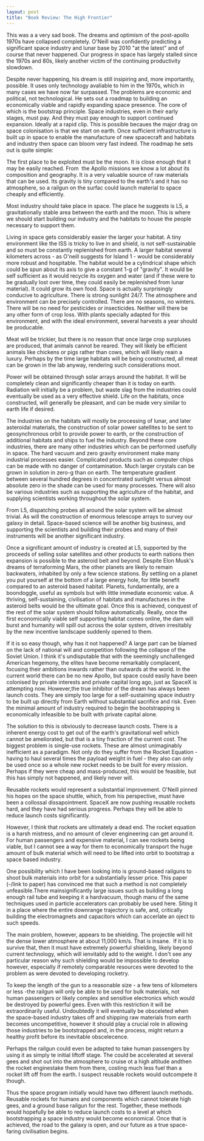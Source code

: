 ```yaml
---
layout: post
title: "Book Review: The High Frontier"
---
```

This was a a very sad book. The dreams and optimism of the post-apollo 1970s have collapsed completely. O'Neill was confidently predicting a significant space industry and lunar base by 2010 "at the latest" and of course that never happened. Our progress in space has largely stalled since the 1970s and 80s, likely another victim of the continuing productivity slowdown.

Despite never happening, his dream is still insipiring and, more importantly, possible. It uses only technology avaliable to him in the 1970s, which in many cases we have now far surpassed. The problems are economic and political, not technological. He sets out a roadmap to building an economically viable and rapidly expanding space presence. The core of which is the bootstrap principle. Space industries, even in their early stages, must pay. And they must pay enough to support continued expansion. Ideally at a rapid clip. This is possible becaues the major drag on space colonisation is that we start on earth. Once sufficient infrastructure is built up in space to enable the manufacture of new spacecraft and habitats and industry then space can bloom very fast indeed. The roadmap he sets out is quite simple:

The first place to be exploited must be the moon. It is close enough that it may be easily reached. From  the Apollo missions we know a lot about its composition and geography. It is a very valuable source of raw materials that can be used. Its gravity is tiny compared to the earth's and it has no atmosphere, so a railgun on the surfac could launch material to space cheaply and efficiently.

Most industry should take place in space. The place he suggests is L5, a gravitationally stable area between the earth and the moon. This is where we should start building our industry and the habitats to house the people necessary to support them.

Living in space gets considerably easier the larger your habitat. A tiny environment like the ISS is tricky to live in and shield, is not self-sustainable and so must be constantly replenished from earth. A larger habitat several kilometers across - as O'neill suggests for Island 1 - would be considerably more robust and hospitable. The habitat would be a cylindrical shape which could be spun about its axis to give a constant 1-g of "gravity". It would be self sufficient as it would recycle its oxygen and water (and if these were to be gradually lost over time, they could easily be replenished from lunar material). It could grow its own food. Space is actually surprisingly conducive to agriculture. There is strong sunlight 24/7. The atmosphere and environment can be precisely controlled. There are no seasons, no winters. There will be no need for pesticides or insecticides. Neither will there be any other form of crop loss. With plants specially adapted for this environment, and with the ideal environment, several harvests a year should be producable.

Meat will be trickier, but there is no reason that once large crop surpluses are produced, that animals cannot be reared. They will likely be efficient animals like chickens or pigs rather than cows, which will likely reain a luxury. Perhaps by the time large habitats will be being constructed, all meat can be grown in the lab anyway, rendering such considerations moot.

Power will be obtained through solar arrays around the habitat. It will be completely clean and significantly cheaper than it is today on earth. Radiation will initially be a problem, but waste slag from the industries could eventually be used as a very effective shield. Life on the habitats, once constructed, will generally be pleasant, and can be made very similar to earth life if desired.

The industries on the habitats will mostly be processing of lunar, and later asteroidal materials, the construction of solar power satellites to be sent to geosynchronous orbit to provide power to earth, or the construction of additional habitats and ships to fuel the industry. Beyond these core industries, there are many other industries which can be performed usefully in space. The hard vacuum and zero gravity environment make many industrial processes easier. Complicated products such as computer chips can be made with no danger of contamination. Much larger crystals can be grown in solution in zero-g than on earth. The temperature gradient between several hundred degrees in concentrated sunlight versus almost absolute zero in the shade can be used for many processes. There will also be various industries such as supporting the agriculture of the habitat, and supplying scientists working throughout the solar system.

From L5, dispatching probes all around the solar system will be almost trivial. As will the construction of enormous telescope arrays to survey our galaxy in detail. Space-based science will be another big business, and supporting the scientists and building their probes and many of their instruments will be another significant industry.

Once a significant amount of industry is created at L5, supported by the proceeds of selling solar satellites and other products to earth nations then expansion is possible to the asteroid belt and beyond. Despite Elon Musk's dreams of terraforming Mars, the other planets are likely to remain backwaters, inhabited by only a few science stations. By settling on a planet you put yourself at the bottom of a large energy hole, for little benefit compared to an asteroid based habitat. Planets, fundamentally, are a boondoggle, useful as symbols but with little immediate economic value. A thriving, self-sustaining, civilisation of habitats and manufactures in the asteroid belts would be the ultimate goal. Once this is achieved, conquest of the rest of the solar system should follow automatically. Really, once the first economically viable self supporting habitat comes online, the dam will burst and humanity will spill out across the solar system, driven irresitably by the new incentive landscape suddenly opened to them.

If it is so easy though, why has it not happened? A large part can be blamed on the lack of national will and competition following the collapse of the Soviet Union. I think it's undisputable that with the seemingly unchallenged American hegemony, the elites have become remarkably complacent, focusing their ambitions inwards rather than outwards at the world. In the current world there can be no new Apollo, but space could easily have been colonised by private interests and private capital long ago, just as SpaceX is attempting now. However,the true inhibitor of the dream has always been launch costs. They are simply too large for a self-sustaining space industry to be built up directly from Earth without substantial sacrifice and risk. Even the minimal amount of industry required to begin the bootstrapping is economically infeasible to be built with private capital alone.

The solution to this is obviously to decrease launch costs. There is a inherent energy cost to get out of the earth's gravitational well which cannot be ameliorated, but that is a tiny fraction of the current cost. The biggest problem is single-use rockets. These are almost unimaginably inefficient as a paradigm. Not only do they suffer from the Rocket Equation - having to haul several times the payload weight in fuel - they also can only be used once so a whole new rocket needs to be built for every mission. Perhaps if they were cheap and mass-produced, this would be feasible, but this has simply not happened, and likely never will.

Reusable rockets would represent a substantial improvement. O'Neill pinned his hopes on the space shuttle, which, from his perspective, must have been a collossal dissapointment. SpaceX are now pushing reusable rockets hard, and they have had serious progress. Perhaps they will be able to reduce launch costs significantly.

However, I think that rockets are ultimately a dead end. The rocket equation is a harsh mistress, and no amount of clever engineering can get around it. For human passengers and expensive material, I can see rockets being viable, but I cannot see a way for them to economically transport the huge amount of bulk material which will need to be lifted into orbit to bootstrap a space based industry.

One possibility which I have been looking into is ground-based railguns to shoot bulk materials into orbit for a substantially lesser price. This paper (-/link to paper) has convinced me that such a method is not completely unfeasible.There mainsignificantly large issues such as building a long enough rail tube and keeping it a hardvacuum, though manu of the same techniques used in particle accelerators can probably be used here. Siting it in a place where the entire downrange trajectory is safe, and, critically building the electromagnets and capacitors which can accerlate an oject to such speeds.

The main problem, however, appears to be shielding. The projectile will hit the dense lower atmosphere at about 11,000 km/s. That is insane.  If it is to survive that, then it must have extremely powerful shielding, likely beyond current technology, which will ienvitably add to the weight. I don't see any particular reason why such shielding would be impossible to develop however, especially if remotely comparable resources were devoted to the problem as were devoted to developing rocketry.

To keep the length of the gun to a reasonable size - a few tens of kilometers or less -the railgun will only be able to be used for bulk materials, not human passengers or likely complex and sensitive electronics which would be destroyed by powerful gees. Even with this restriction it will be extraordinarily useful. Undoubtedly it will eventually be obsceleted when the space-based industry takes off and shipping raw materials from earth becomes uncompetitive, however it should play a crucial role in allowing those industries to be bootstrapped and, in the process, might return a healthy profit before its inevitable obscelecence.

Perhaps the railgun could even be adapted to take human passengers by using it as simply te initial liftoff stage. The could be accelerated at several gees and shot out into the atmosphere to cruise ot a high altitude andthen the rocket enginestake them from there, costing much less fuel than a rocket lift off from the earth. I suspect reusable rockets would outcompete it though.

Thus the space program initially would have two different launch methods. Reusable rockets for humans and components which cannot tolerate high gees, and a ground base railgun for the rest. Together, these methods would hopefully be able to reduce launch costs to a level at which bootstrapping a space industry would become economical. Once that is achieved, the road to the galaxy is open, and our future as a true space-faring civilisation begins.
